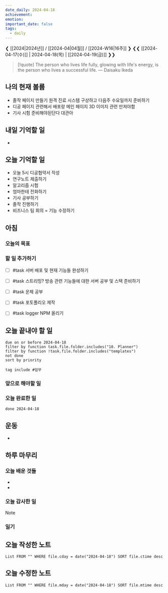 ```yaml
---
date_daily: 2024-04-18
achievement: 
emotion: 
important_date: false
tags:
  - daily
---
```

❮ [[2024|2024년]] / [[2024-04|04월]] / [[2024-W16|16주]] ❯
❮❮ [[2024-04-17(수)]] | 2024-04-18(목) | [[2024-04-19(금)]] ❯❯

> [!quote] The person who lives life fully, glowing with life's energy, is the person who lives a successful life.
> — Daisaku Ikeda
## 나의 현재 볼륨
* 졸작 페이지 만들기 원격 진료 시스템 구상하고 다음주 수요일까지 준비하기
* 디공 페이지 관련해서 배포랑 메인 페이지 3D 이미지 관련 만져야함
* 기사 시험 준비해야된단다 대관아
## 내일 기억할 일
- 
## 오늘 기억할 일
* 오늘 5시 디공협약서 작성
* 연구노트 제출하기
* 알고리즘 시험
* 엄마한테 전화하기
* 기사 공부하기
* 졸작 진행하기
* 비즈니스 팀 회의 = 기능 수정하기


## 아침

### 오늘의 목표


### 할 일 추가하기

- [ ] #task 서버 배포 및 현재 기능들 완성하기
- [ ] #task 스트리밍? 방송 관련 기능들에 대한 서버 공부 및 스택 준비하기
- [ ] #task 운체 공부
- [ ] #task 포토폴리오 제작
- [ ] #task logger NPM 올리기 


## 오늘 끝내야 할 일
```tasks
due on or before 2024-04-18
filter by function task.file.folder.includes("10. Planner")
filter by function !task.file.folder.includes("templates")
not done
sort by priority
```
```tasks
tag include #업무 
```

### 앞으로 해야할 일


### 오늘 완료한 일
```tasks
done 2024-04-18
```

## 운동
- 

## 하루 마무리
### 오늘 배운 것들
- 
- 
### 오늘 감사한 일
>[!note]
>
### 일기

## 오늘 작성한 노트
```dataview
List FROM "" WHERE file.cday = date("2024-04-18") SORT file.ctime desc

```

## 오늘 수정한 노트
```dataview
List FROM "" WHERE file.mday = date("2024-04-18") SORT file.mtime desc


```